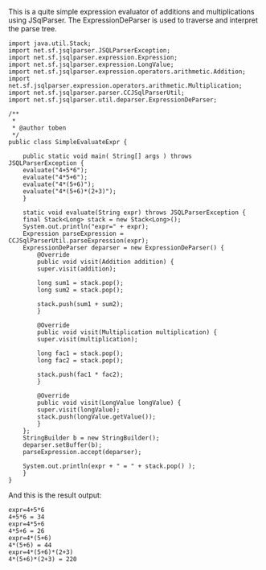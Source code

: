 This is a quite simple expression evaluator of additions and multiplications using JSqlParser. The ExpressionDeParser is used to traverse and interpret the parse tree.

    import java.util.Stack;
	import net.sf.jsqlparser.JSQLParserException;
	import net.sf.jsqlparser.expression.Expression;
	import net.sf.jsqlparser.expression.LongValue;
	import net.sf.jsqlparser.expression.operators.arithmetic.Addition;
	import net.sf.jsqlparser.expression.operators.arithmetic.Multiplication;
	import net.sf.jsqlparser.parser.CCJSqlParserUtil;
	import net.sf.jsqlparser.util.deparser.ExpressionDeParser;
	
	/**
	 *
	 * @author toben
	 */
	public class SimpleEvaluateExpr {
	    
	    public static void main( String[] args ) throws JSQLParserException {
		evaluate("4+5*6");
		evaluate("4*5+6");
		evaluate("4*(5+6)");
		evaluate("4*(5+6)*(2+3)");
	    }
	
	    static void evaluate(String expr) throws JSQLParserException {
		final Stack<Long> stack = new Stack<Long>();
		System.out.println("expr=" + expr);
		Expression parseExpression = CCJSqlParserUtil.parseExpression(expr);
		ExpressionDeParser deparser = new ExpressionDeParser() {
		    @Override
		    public void visit(Addition addition) {
			super.visit(addition); 
			
			long sum1 = stack.pop();
			long sum2 = stack.pop();
			
			stack.push(sum1 + sum2);
		    }
	
		    @Override
		    public void visit(Multiplication multiplication) {
			super.visit(multiplication); 
			
			long fac1 = stack.pop();
			long fac2 = stack.pop();
			
			stack.push(fac1 * fac2);
		    }
	
		    @Override
		    public void visit(LongValue longValue) {
			super.visit(longValue); 
			stack.push(longValue.getValue());
		    }
		};
		StringBuilder b = new StringBuilder();
		deparser.setBuffer(b);
		parseExpression.accept(deparser);
		
		System.out.println(expr + " = " + stack.pop() );
	    }
	}

And this is the result output:

    expr=4+5*6
	4+5*6 = 34
	expr=4*5+6
	4*5+6 = 26
	expr=4*(5+6)
	4*(5+6) = 44
	expr=4*(5+6)*(2+3)
	4*(5+6)*(2+3) = 220